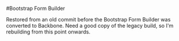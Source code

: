 #Bootstrap Form Builder

Restored from an old commit before the Bootstrap Form Builder was converted to Backbone.
Need a good copy of the legacy build, so I'm rebuilding from this point onwards. 